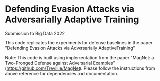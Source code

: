 # Defending Evasion Attacks via Adversarially Adaptive Training
Submission to Big Data 2022

This code replicates the experiments for defense baselines in the paper "Defending Evasion Attacks via Adversarially AdaptiveTraining"

Note: This code is built using implementation from the paper "MagNet: a Two-Pronged Defense against Adversarial Examples" (https://github.com/Trevillie/MagNet). Please follow the instructions from above reference for dependencies and documentation.
